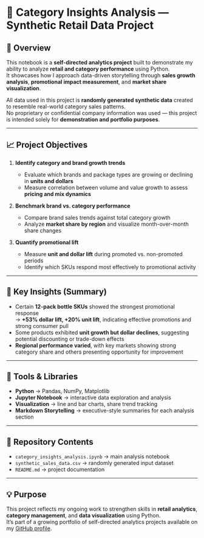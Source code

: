 # 🍺 Category Insights Analysis — Synthetic Retail Data Project

## 📘 Overview
This notebook is a **self-directed analytics project** built to demonstrate my ability to analyze **retail and category performance** using Python.  
It showcases how I approach data-driven storytelling through **sales growth analysis**, **promotional impact measurement**, and **market share visualization**.

All data used in this project is **randomly generated synthetic data** created to resemble real-world category sales patterns.  
No proprietary or confidential company information was used — this project is intended solely for **demonstration and portfolio purposes**.

---

## 📈 Project Objectives

1. **Identify category and brand growth trends**  
   - Evaluate which brands and package types are growing or declining in **units and dollars**  
   - Measure correlation between volume and value growth to assess **pricing and mix dynamics**

2. **Benchmark brand vs. category performance**  
   - Compare brand sales trends against total category growth  
   - Analyze **market share by region** and visualize month-over-month share changes

3. **Quantify promotional lift**  
   - Measure **unit and dollar lift** during promoted vs. non-promoted periods  
   - Identify which SKUs respond most effectively to promotional activity

---

## 🧠 Key Insights (Summary)

- Certain **12-pack bottle SKUs** showed the strongest promotional response  
  → **+53% dollar lift, +20% unit lift**, indicating effective promotions and strong consumer pull  
- Some products exhibited **unit growth but dollar declines**, suggesting potential discounting or trade-down effects  
- **Regional performance varied**, with key markets showing strong category share and others presenting opportunity for improvement

---

## 🧰 Tools & Libraries
- **Python** → Pandas, NumPy, Matplotlib  
- **Jupyter Notebook** → interactive data exploration and analysis  
- **Visualization** → line and bar charts, share trend tracking  
- **Markdown Storytelling** → executive-style summaries for each analysis section

---

## 📂 Repository Contents
- `category_insights_analysis.ipynb` → main analysis notebook  
- `synthetic_sales_data.csv` → randomly generated input dataset  
- `README.md` → project documentation  

---

## 💡 Purpose
This project reflects my ongoing work to strengthen skills in **retail analytics**, **category management**, and **data visualization** using Python.  
It’s part of a growing portfolio of self-directed analytics projects available on my [GitHub profile](https://github.com/ChrisWinge).




